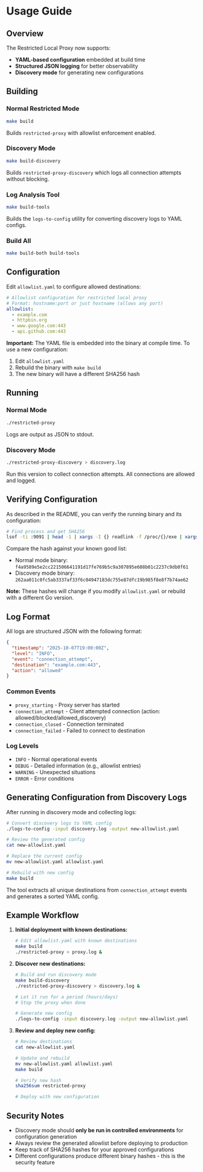 # Usage Guide

## Overview

The Restricted Local Proxy now supports:
- **YAML-based configuration** embedded at build time
- **Structured JSON logging** for better observability
- **Discovery mode** for generating new configurations

## Building

### Normal Restricted Mode
```bash
make build
```
Builds `restricted-proxy` with allowlist enforcement enabled.

### Discovery Mode
```bash
make build-discovery
```
Builds `restricted-proxy-discovery` which logs all connection attempts without blocking.

### Log Analysis Tool
```bash
make build-tools
```
Builds the `logs-to-config` utility for converting discovery logs to YAML configs.

### Build All
```bash
make build-both build-tools
```

## Configuration

Edit `allowlist.yaml` to configure allowed destinations:

```yaml
# Allowlist configuration for restricted local proxy
# Format: hostname:port or just hostname (allows any port)
allowlist:
  - example.com
  - httpbin.org
  - www.google.com:443
  - api.github.com:443
```

**Important:** The YAML file is embedded into the binary at compile time. To use a new configuration:
1. Edit `allowlist.yaml`
2. Rebuild the binary with `make build`
3. The new binary will have a different SHA256 hash

## Running

### Normal Mode
```bash
./restricted-proxy
```
Logs are output as JSON to stdout.

### Discovery Mode
```bash
./restricted-proxy-discovery > discovery.log
```
Run this version to collect connection attempts. All connections are allowed and logged.

## Verifying Configuration

As described in the README, you can verify the running binary and its configuration:

```bash
# Find process and get SHA256
lsof -ti :9091 | head -1 | xargs -I {} readlink -f /proc/{}/exe | xargs sha256sum
```

Compare the hash against your known good list:
- Normal mode binary: `f4a9589e5e2cc221506641191d17fe769b5c9a307895e608b01c2237c9db0f61`
- Discovery mode binary: `262aa011c0fc5ab3337af33f6c04947183dc755e87dfc19b985f8e8f7b74ae62`

**Note:** These hashes will change if you modify `allowlist.yaml` or rebuild with a different Go version.

## Log Format

All logs are structured JSON with the following format:

```json
{
  "timestamp": "2025-10-07T19:00:00Z",
  "level": "INFO",
  "event": "connection_attempt",
  "destination": "example.com:443",
  "action": "allowed"
}
```

### Common Events

- `proxy_starting` - Proxy server has started
- `connection_attempt` - Client attempted connection (action: allowed/blocked/allowed_discovery)
- `connection_closed` - Connection terminated
- `connection_failed` - Failed to connect to destination

### Log Levels

- `INFO` - Normal operational events
- `DEBUG` - Detailed information (e.g., allowlist entries)
- `WARNING` - Unexpected situations
- `ERROR` - Error conditions

## Generating Configuration from Discovery Logs

After running in discovery mode and collecting logs:

```bash
# Convert discovery logs to YAML config
./logs-to-config -input discovery.log -output new-allowlist.yaml

# Review the generated config
cat new-allowlist.yaml

# Replace the current config
mv new-allowlist.yaml allowlist.yaml

# Rebuild with new config
make build
```

The tool extracts all unique destinations from `connection_attempt` events and generates a sorted YAML config.

## Example Workflow

1. **Initial deployment with known destinations:**
   ```bash
   # Edit allowlist.yaml with known destinations
   make build
   ./restricted-proxy > proxy.log &
   ```

2. **Discover new destinations:**
   ```bash
   # Build and run discovery mode
   make build-discovery
   ./restricted-proxy-discovery > discovery.log &

   # Let it run for a period (hours/days)
   # Stop the proxy when done

   # Generate new config
   ./logs-to-config -input discovery.log -output new-allowlist.yaml
   ```

3. **Review and deploy new config:**
   ```bash
   # Review destinations
   cat new-allowlist.yaml

   # Update and rebuild
   mv new-allowlist.yaml allowlist.yaml
   make build

   # Verify new hash
   sha256sum restricted-proxy

   # Deploy with new configuration
   ```

## Security Notes

- Discovery mode should **only be run in controlled environments** for configuration generation
- Always review the generated allowlist before deploying to production
- Keep track of SHA256 hashes for your approved configurations
- Different configurations produce different binary hashes - this is the security feature
